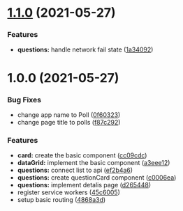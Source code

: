 # [1.1.0](https://github.com/najafsen/hey-car/compare/v1.0.0...v1.1.0) (2021-05-27)

### Features

- **questions:** handle network fail state ([1a34092](https://github.com/najafsen/hey-car/commit/1a3409227e324c8fbd9e7787b4e7d755110e8f2e))

# 1.0.0 (2021-05-27)

### Bug Fixes

- change app name to Poll ([0f60323](https://github.com/najafsen/hey-car/commit/0f60323729703c5bbddc59c6aad87addd2a799fa))
- change page title to polls ([f87c292](https://github.com/najafsen/hey-car/commit/f87c292055ad6b02760012a04de75255fb97d6e4))

### Features

- **card:** create the basic component ([cc09cdc](https://github.com/najafsen/hey-car/commit/cc09cdcde53e9d55c2b48e17d4d2475f257d32f2))
- **dataGrid:** implement the basic component ([a3eee12](https://github.com/najafsen/hey-car/commit/a3eee1231dc995d0ba30bdd99d516b3ca0c89e1b))
- **questions:** connect list to api ([ef2b4a6](https://github.com/najafsen/hey-car/commit/ef2b4a6d515fba35453fd84b11163bfdb3d3710d))
- **questions:** create questionCard component ([c0006ea](https://github.com/najafsen/hey-car/commit/c0006ea2e9809bbf3d2771c0b057e403940c82ce))
- **questions:** implement detalis page ([d265448](https://github.com/najafsen/hey-car/commit/d265448aa88ccc00cf9029829bd66212f1423818))
- register service workers ([45c6005](https://github.com/najafsen/hey-car/commit/45c600584f9072bc66c664495d0a746b25936b63))
- setup basic routing ([4868a3d](https://github.com/najafsen/hey-car/commit/4868a3d6fdc7a9fd4a71f5f3dd045938d2f3955c))
